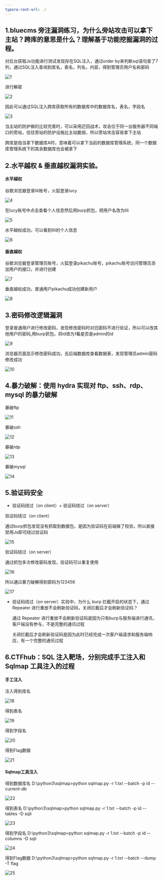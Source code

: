 ```yaml
---
typora-root-url: ./
---
```


## 1.bluecms 旁注漏洞练习，为什么旁站攻击可以拿下主站？跨库的意思是什么？理解基于功能挖掘漏洞的过程。

对后台获取Js功能进行测试发现存在SQL注入，通过order by来判断sql语句查了7列，通过SQL注入查询到库名，表名，列名，内容，得到管理员用户名和密码

![1](C:\Users\七号程序员詹姆师\Desktop\week11\1.png)

进行解密

![2](C:\Users\七号程序员詹姆师\Desktop\week11\2.png)

因此可以通过SQL注入跨库获取所有的数据库中的数据库名，表名，字段名

![3](C:\Users\七号程序员詹姆师\Desktop\week11\3.png)

当主站的防护做的比较完善时，可以采用迂回战术，攻击位于同一台服务器不同端口的旁站，往往旁站的防护设施比主站脆弱，所以旁站攻击容易拿下主站

跨库是指当拿下数据库A时，意味着可以拿下当前的数据库管理系统，同一个数据库管理系统下的其余数据库也会被拿下

## 2.水平越权 & 垂直越权漏洞实验。

#### 水平越权

谷歌浏览器登录lili账号，火狐登录lucy

![4](C:\Users\七号程序员詹姆师\Desktop\week11\4.png)

在lucy账号中点击查看个人信息然后用burp抓包，把用户名改为lili

![5](C:\Users\七号程序员詹姆师\Desktop\week11\5.png)

水平越权成功，可以看到lili的个人信息

![6](C:\Users\七号程序员詹姆师\Desktop\week11\6.png)

#### 垂直越权

谷歌浏览器登录管理员账号，火狐登录pikachu账号，pikachu账号访问管理员添加用户的接口，并进行创建

![7](C:\Users\七号程序员詹姆师\Desktop\week11\7.png)

垂直越权成功，普通用户pikachu成功创建新用户

![8](C:\Users\七号程序员詹姆师\Desktop\week11\8.png)

## 3.密码修改逻辑漏洞

登录普通用户进行修改密码，发现修改密码时对旧密码不进行验证，所以可以改其他用户的密码,用burp抓包，将id改为1看是否是admin的id

![9](C:\Users\七号程序员詹姆师\Desktop\week11\9.png)

浏览器页面显示修改密码成功，去后端数据库查看数据表，发现管理员admin密码修改成功

![10](C:\Users\七号程序员詹姆师\Desktop\week11\10.png)

## 4.暴力破解：使用 hydra 实现对 ftp、ssh、rdp、mysql 的暴力破解

暴破ftp

![11](C:\Users\七号程序员詹姆师\Desktop\week11\11.png)

暴破ssh

![12](C:\Users\七号程序员詹姆师\Desktop\week11\12.png)

暴破rdp

![13](C:\Users\七号程序员詹姆师\Desktop\week11\13.png)

暴破mysql

![14](C:\Users\七号程序员詹姆师\Desktop\week11\14.png)

## 5.验证码安全

- 验证码绕过（on client）+ 验证码绕过（on server）

验证码绕过（on client）

通过burp抓包发现没有抓取到数据包，是因为验证码在前端做了校验，所以直接禁用Js即可绕过验证码

![15](C:\Users\七号程序员詹姆师\Desktop\week11\15.png)

验证码绕过（on server）

通过抓包多次修改密码发现，验证码可以重复使用

![16](/16.png)

所以通过暴力破解得到密码为123456

![17](/17.png)

- 验证码绕过（on server）实验中，为什么 burp 拦截开启的状态下，通过 Repeater 进行重放不会刷新验证码，关闭拦截后才会刷新验证码？

  通过 Repeater 进行重放不会刷新验证码是因为只有burp与服务端进行通讯，客户端没有参与，不是完整的通讯过程

  关闭拦截后才会刷新验证码是因为此时已经完成一次客户端请求和服务端响应，有一个完整的通讯过程

## 6.CTFhub：SQL 注入靶场，分别完成手工注入和 Sqlmap 工具注入的过程

#### 手工注入

注入得到库名

![18](/18.png)

得到表名

![19](/19.png)

得到字段名

![20](/20.png)

得到Flag数据

![21](/21.png)

#### Sqlmap工具注入

得到数据库名 D:\python3\sqlmap>python sqlmap.py -r 1.txt --batch -p id --current-db

![22](/22.png)

得到表名  D:\python3\sqlmap>python sqlmap.py -r 1.txt --batch -p id --tables -D sqli

![23](/23.png)

得到字段名  D:\python3\sqlmap>python sqlmap.py -r 1.txt --batch -p id --columns -D sqli

![24](/24.png)

得到Flag数据  D:\python3\sqlmap>python sqlmap.py -r 1.txt --batch --dump -T flag

![25](/25.png)